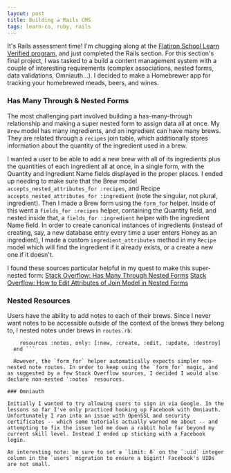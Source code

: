 ```yaml
---
layout: post
title: Building a Rails CMS
tags: learn-co, ruby, rails
---
```


It's Rails assessment time! I'm chugging along at the [Flatiron School Learn Verified program](https://learn.co), and just completed the Rails section. For this section's final project, I was tasked to a build a content management system with a couple of interesting requirements (complex associations, nested forms, data validations, Omniauth...). I decided to make a Homebrewer app for tracking your homebrewed meads, beers, and wines.

### Has Many Through & Nested Forms

The most challenging part involved building a has-many-through relationship and making a super nested form to assign data all at once. My `Brew` model has many ingredients, and an ingredient can have many brews. They are related through a `recipes` join table, which additionally stores information about the quantity of the ingredient used in a brew. 

I wanted a user to be able to add a new brew with all of its ingredients plus the quantities of each ingredient all at once, in a single form, with the Quantity and Ingredient Name fields displayed in the proper places. I ended up needing to make sure that the Brew model `accepts_nested_attributes_for :recipes`, and Recipe `accepts_nested_attributes_for :ingredient` (note the singular, not plural, ingredient). Then I made a Brew form using the `form_for` helper. Inside of this went a `fields_for :recipes` helper, containing the Quantity field, and nested inside that, a `fields_for :ingredient` helper with the ingredient Name field. In order to create canonical instances of ingredients (instead of creating, say, a new database entry every time a user enters Honey as an ingredient), I made a custom `ingredient_attributes` method in my `Recipe` model which will find the ingredient if it already exists, or a create a new one if it doesn't.

I found these sources particular helpful in my quest to make this super-nested form: 
[Stack Overflow: Has Many Through Nested Forms](http://stackoverflow.com/questions/13506735/rails-has-many-through-nested-form)
[Stack Overflow: How to Edit Attributes of Join Model in Nested Forms](http://stackoverflow.com/questions/2182428/rails-nested-form-with-has-many-through-how-to-edit-attributes-of-join-model)

### Nested Resources

Users have the ability to add notes to each of their brews. Since I never want notes to be accessible outside of the context of the brews they belong to, I nested notes under brews in `routes.rb`:

```resources :brews do 
    resources :notes, only: [:new, :create, :edit, :update, :destroy]
  end ```

  However, the `form_for` helper automatically expects simpler non-nested note routes. In order to keep using the `form_for` magic, and as suggested by a few Stack Overflow sources, I decided I would also declare non-nested `:notes` resources. 

### Omniauth

Initially I wanted to try allowing users to sign in via Google. In the lessons so far I've only practiced hooking up Facebook with Omniauth. Unfortunately I ran into an issue with OpenSSL and security certificates -- which some tutorials actually warned me about -- and attempting to fix the issue led me down a rabbit hole far beyond my current skill level. Instead I ended up sticking with a Facebook login.

An interesting note: be sure to set a `limit: 8` on the `:uid` integer column in the `users` migration to ensure a bigint! Facebook's UIDs are not small.

